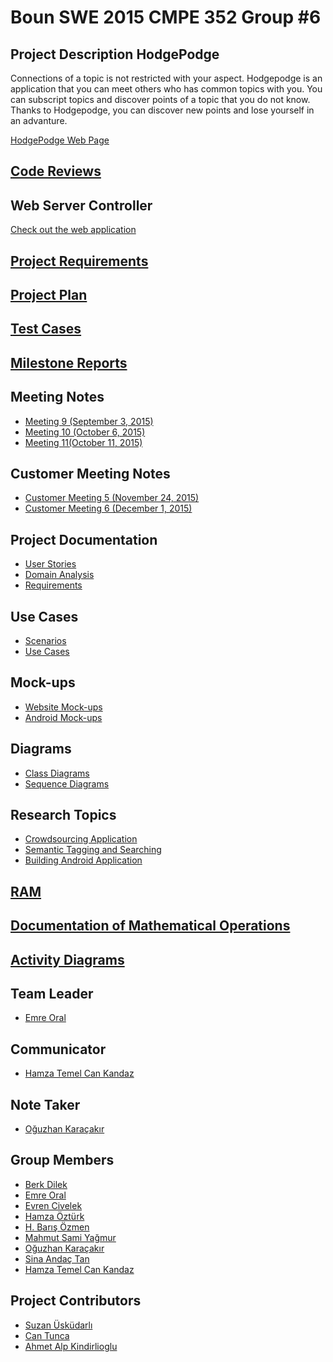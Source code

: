 # **Boun SWE 2015 CMPE 352 Group #6** #
## Project Description HodgePodge ##
Connections of a topic is not restricted with your aspect. Hodgepodge is an application that you can meet others who has common topics with you. You can subscript topics and discover points of a topic that you do not know. Thanks to Hodgepodge, you can discover new points and lose yourself in an advanture.

<a href="http://hodge-podge.info">HodgePodge Web Page</a>

## **<a href="https://github.com/BounSWE2015Group6/bounswe2015group6/wiki/Code-Reviews">Code Reviews</a>** ##

## **Web Server Controller** ##
<a href = 'http://ec2-54-68-47-54.us-west-2.compute.amazonaws.com:8080/WebApp/'>Check out the web application</a>

## **<a href="https://github.com/bounswe/bounswe2015group6/wiki/Requirements">Project Requirements</a>** ##

## **<a href="https://github.com/bounswe/bounswe2015group6/wiki/Project-Plan">Project Plan</a>** ##

## **<a href="https://github.com/bounswe/bounswe2015group6/wiki/Test-Cases">Test Cases</a>** ##

## **<a href="https://github.com/bounswe/bounswe2015group6/wiki/Milestones">Milestone Reports</a>** ##

## **Meeting Notes** ##

<ul>
	<li>
		<a href="https://github.com/bounswe/bounswe2015group6/wiki/Meeting-9-(September-3,-2015)">Meeting 9 (September 3, 2015)</a><br>
	</li>
        <li>
		<a href="https://github.com/bounswe/bounswe2015group6/wiki/Meeting-10-(October-6,-2015)">Meeting 10 (October 6, 2015)</a><br>
	</li>
        <li>
                <a href="https://github.com/bounswe/bounswe2015group6/wiki/Meeting-11-(October-11,-2015)">Meeting 11(October 11, 2015)</a><br>
        </li>
</ul>

## **Customer Meeting Notes** ##

<ul>
	<li>
		<a href="https://github.com/bounswe/bounswe2015group6/wiki/Customer-Meeting-5-(November-24,-2015)">Customer Meeting 5 (November 24, 2015)</a><br>
	</li>
<li>
		<a href="https://github.com/bounswe/bounswe2015group6/wiki/Customer-Meeting-6-(December-1,-2015)">Customer Meeting 6 (December 1, 2015)</a><br>
	</li>
</ul>



## **Project Documentation** ##
<ul>
	<li>
		<a href="https://github.com/bounswe/bounswe2015group6/wiki/User-Stories">User Stories</a><br>
	</li>
	<li>
		<a href="https://github.com/bounswe/bounswe2015group6/wiki/Domain-Analysis">Domain Analysis</a><br>
	</li>
	<li>
		<a href="https://github.com/bounswe/bounswe2015group6/wiki/Requirements">Requirements</a><br>
	</li>
</ul>

## **Use Cases** ##
<ul>
	<li>
		<a href="https://github.com/bounswe/bounswe2015group6/wiki/Scenarios">Scenarios</a><br>
	</li>
	<li>
		<a href="https://github.com/bounswe/bounswe2015group6/wiki/Use%20Cases">Use Cases</a><br>
	</li>
</ul>

## **Mock-ups** ##

<ul>
	<li>
		<a href="https://github.com/bounswe/bounswe2015group6/wiki/Website-Mock-ups">Website Mock-ups</a><br>
	</li>
	<li>
		<a href="https://github.com/bounswe/bounswe2015group6/wiki/Android-Mock-ups">Android Mock-ups</a><br>
	</li>
</ul>

## **Diagrams** ##
<ul>
	<li>
		<a href="https://github.com/bounswe/bounswe2015group6/wiki/Class-Diagrams">Class Diagrams</a><br>
	</li>
	<li>
		<a href="https://github.com/bounswe/bounswe2015group6/wiki/Sequence-Diagrams">Sequence Diagrams</a><br>
	</li>
</ul>

## **Research Topics** ##

<ul>
	<li>
		<a href="https://github.com/bounswe/bounswe2015group6/wiki/Crowdsourcing-Application">Crowdsourcing Application</a><br>
	</li>
	<li>
		<a href="https://github.com/bounswe/bounswe2015group6/wiki/Semantic-Tagging-and-Searching">Semantic Tagging and Searching</a><br>
	</li>
	<li>
		<a href="https://github.com/bounswe/bounswe2015group6/wiki/Building-Android-Application">Building Android Application</a><br>
	</li>
</ul>

## **<a href="https://github.com/bounswe/bounswe2015group6/wiki/RAM">RAM</a>** ##

## **<a href="https://github.com/bounswe/bounswe2015group6/wiki/Documentation-of-Mathematical-Operations">Documentation of Mathematical Operations</a>** ##

## **<a href="https://github.com/bounswe/bounswe2015group6/wiki/Activity-Diagrams">Activity Diagrams</a>** ##

## **Team Leader** ##
<ul>
	<li>
		<a href="https://github.com/bounswe/bounswe2015group6/wiki/Emre-Oral">Emre Oral</a><br>
	</li>
</ul>

## **Communicator** ##
<ul>
	<li>
		<a href="https://github.com/bounswe/bounswe2015group6/wiki/Hamza-Temel-Can-Kandaz">Hamza Temel Can Kandaz</a><br>
	</li>
</ul>

## **Note Taker** ##
<ul>
	<li>
		<a href="https://github.com/bounswe/bounswe2015group6/wiki/O%C4%9Fuzhan-Kara%C3%A7ak%C4%B1r">Oğuzhan Karaçakır</a><br>
	</li>
</ul>

## **Group Members** ##

<ul>
	<li>
		<a href="https://github.com/bounswe/bounswe2015group6/wiki/Berk-Dilek">Berk Dilek</a><br>
	</li>
	<li>
		<a href="https://github.com/bounswe/bounswe2015group6/wiki/Emre-Oral">Emre Oral</a><br>
	</li>
	<li>
		<a href="https://github.com/bounswe/bounswe2015group6/wiki/Evren-Civelek">Evren Civelek</a><br>
	</li>
	<li>
		<a href="https://github.com/bounswe/bounswe2015group6/wiki/Hamza-%C3%96zt%C3%BCrk">Hamza Öztürk</a><br>
	</li>
        <li>
		<a href="https://github.com/bounswe/bounswe2015group6/wiki/H.%20Bar%C4%B1%C5%9F%20%C3%96zmen">H. Barış Özmen</a><br>
	</li>
	<li>
		<a href="https://github.com/bounswe/bounswe2015group6/wiki/Mahmut-Sami-Ya%C4%9Fmur">Mahmut Sami Yağmur</a><br>
	</li>
	<li>
		<a href="https://github.com/bounswe/bounswe2015group6/wiki/O%C4%9Fuzhan-Kara%C3%A7ak%C4%B1r">Oğuzhan Karaçakır</a><br>
	</li>
	<li>
		<a href="https://github.com/bounswe/bounswe2015group6/wiki/Sina-Anda%C3%A7-Tan">Sina Andaç Tan</a><br>
	</li>
	<li>
		<a href="https://github.com/bounswe/bounswe2015group6/wiki/Hamza-Temel-Can-Kandaz">Hamza Temel Can Kandaz</a><br>
	</li>
</ul>


## **Project Contributors** ##

<ul>
	<li>
		<a href="http://cmpe.boun.edu.tr/~uskudarli/">Suzan Üsküdarlı</a><br>
	</li>
	<li>
		<a href="http://baam.boun.edu.tr/WiSe/doku.php/tunca">Can Tunca</a><br>
	</li>
	<li>
		<a href="http://www.cmpe.boun.edu.tr/people/ahmet.alp.kindiroglu">Ahmet Alp Kindirlioglu</a><br>
	</li>
</ul>
